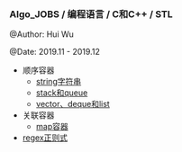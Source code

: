 ### Algo_JOBS / 编程语言 / C和C++ / STL

@Author: Hui Wu

@Date: 2019.11 - 2019.12

- 顺序容器
  - [string字符串](./C和C++/STL/string.md)
  - [stack和queue](./C和C++/STL/stack和queue.md)
  - [vector、deque和list](./C和C++/STL/vector和deque和list.md)
- 关联容器
  - [map容器](./C和C++/STL/map.md)
- [regex正则式](./C和C++/STL/regex.md)

